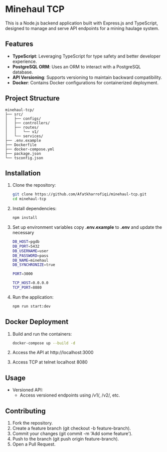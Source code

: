 # Minehaul TCP

This is a Node.js backend application built with Express.js and TypeScript, designed to manage and serve API endpoints for a mining haulage system.

## Features

- **TypeScript**: Leveraging TypeScript for type safety and better developer experience.
- **PostgreSQL ORM**: Uses an ORM to interact with a PostgreSQL database.
- **API Versioning**: Supports versioning to maintain backward compatibility.
- **Docker**: Contains Docker configurations for containerized deployment.

## Project Structure

    minehaul-tcp/
    ├── src/
    │   ├── configs/
    │   ├── controllers/
    │   ├── routes/
    │   │   └── v1/
    │   └── services/
    ├── .env.example
    ├── Dockerfile
    ├── docker-compose.yml
    ├── package.json
    └── tsconfig.json

## Installation

1. Clone the repository:
   ```bash
   git clone https://github.com/Afatkharrofiqi/minehaul-tcp.git
   cd minehaul-tcp
   ```

2. Install dependencies:
    ```bash
    npm install
    ```

3. Set up environment variables copy **.env.example** to **.env** and update the necessary
    ```bash
    DB_HOST=pgdb
    DB_PORT=5432
    DB_USERNAME=user
    DB_PASSWORD=pass
    DB_NAME=minehaul
    DB_SYNCHRONIZE=true

    PORT=3000

    TCP_HOST=0.0.0.0
    TCP_PORT=8080
    ```

4. Run the application:
    ```bash
    npm run start:dev 
    ```

## Docker Deployment

1. Build and run the containers:
   ```bash
   docker-compose up --build -d
   ```

2. Access the API at http://localhost:3000

3. Access TCP at telnet localhost 8080

## Usage

- Versioned API:
    - Access versioned endpoints using /v1/, /v2/, etc.

## Contributing
1. Fork the repository.
2. Create a feature branch (git checkout -b feature-branch).
3. Commit your changes (git commit -m 'Add some feature').
4. Push to the branch (git push origin feature-branch).
5. Open a Pull Request.